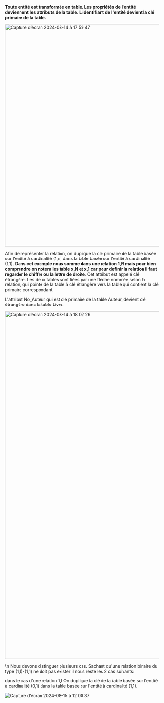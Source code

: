 
**Toute entité est transformée en table. Les propriétés de l'entité deviennent les attributs de la table. L'identifiant de l'entité devient la clé primaire de la table.**

<img width="726" alt="Capture d’écran 2024-08-14 à 17 59 47" src="https://github.com/user-attachments/assets/4c3e08ce-c1c2-42f0-8094-1470e0931933">

Afin de représenter la relation, on duplique la clé primaire de la table basée sur l'entité à cardinalité (1,n) dans la table basée sur l'entité à cardinalité (1,1). **Dans cet exemple nous somme dans une relation 1,N mais pour bien comprendre on notera les table x,N et x,1 car pour definir la relation il faut regarder le chiffre ou la lettre de droite**. Cet attribut est appelé clé étrangère. Les deux tables sont liées par une flèche nommée selon la relation, qui pointe de la table à clé étrangère vers la table qui contient la clé primaire correspondant

L'attribut No_Auteur qui est clé primaire de la table Auteur, devient clé étrangère dans la table Livre.


<img width="1137" alt="Capture d’écran 2024-08-14 à 18 02 26" src="https://github.com/user-attachments/assets/3e7158e5-6145-4523-a681-ac70daf0f177">

>
\n
Nous devons distinguer plusieurs cas. Sachant qu'une relation binaire du type (1,1)-(1,1) ne doit pas exister il nous reste les 2 cas suivants:

dans le cas d'une relation 1,1 On duplique la clé de la table basée sur l'entité à cardinalité (0,1) dans la table basée sur l'entité à cardinalité (1,1).



![Capture d’écran 2024-08-15 à 12 00 37](https://github.com/user-attachments/assets/0bd1892e-fc78-417f-9f45-3b3708acac29)


